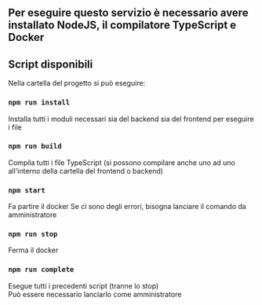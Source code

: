 ## Per eseguire questo servizio è necessario avere installato NodeJS, il compilatore TypeScript e Docker

## Script disponibili

Nella cartella del progetto si può eseguire:

### `npm run install`
Installa tutti i moduli necessari sia del backend sia del frontend per eseguire i file

### `npm run build`
Compila tutti i file TypeScript (si possono compilare anche uno ad uno all'interno della cartella del frontend o backend)

### `npm start`
Fa partire il docker
Se ci sono degli errori, bisogna lanciare il comando da amministratore

### `npm run stop`
Ferma il docker

### `npm run complete`
Esegue tutti i precedenti script (tranne lo stop)\
Può essere necessario lanciarlo come amministratore